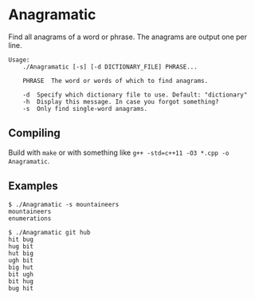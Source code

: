 # Anagramatic
Find all anagrams of a word or phrase. The anagrams are output one per line.

```
Usage:
	./Anagramatic [-s] [-d DICTIONARY_FILE] PHRASE...

	PHRASE	The word or words of which to find anagrams.

	-d	Specify which dictionary file to use. Default: "dictionary"
	-h	Display this message. In case you forgot something?
	-s	Only find single-word anagrams.
```

## Compiling
Build with `make` or with something like `g++ -std=c++11 -O3 *.cpp -o Anagramatic`.

## Examples
```
$ ./Anagramatic -s mountaineers
mountaineers
enumerations
```

```
$ ./Anagramatic git hub
hit bug
hug bit
hut big
ugh bit
big hut
bit ugh
bit hug
bug hit
```
